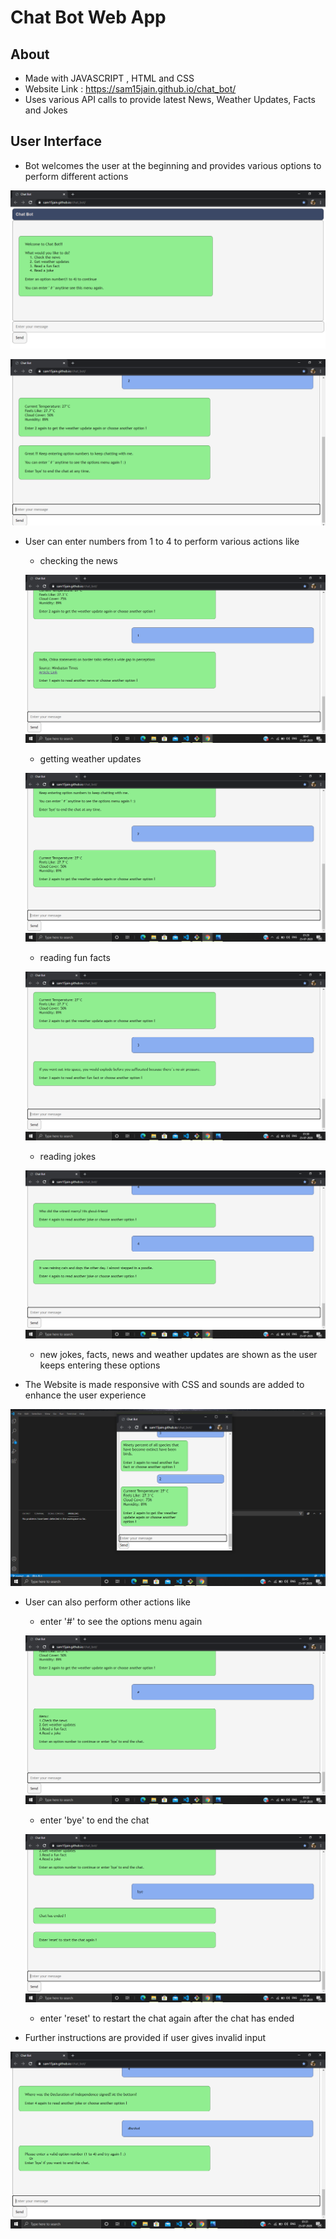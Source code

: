 <!-- Author : Samyak Jain
	Created on : 15 July 2020 -->

# Chat Bot Web App

## About

* Made with JAVASCRIPT , HTML and CSS
* Website Link : https://sam15jain.github.io/chat_bot/
* Uses various API calls to provide latest News, Weather Updates, Facts and Jokes

## User Interface

* Bot welcomes the user at the beginning and provides various options to perform different actions

![Welcome](screenshots/welcomeSS.png)

![first message](screenshots/firstMsgSS.png)

* User can enter numbers from 1 to 4 to perform various actions like

	* checking the news 
	
	![news](screenshots/newsSS.png)

	* getting weather updates

	![weather](screenshots/weatherSS.png)

	* reading fun facts

	![fact](screenshots/factsSS1.png)

	* reading jokes

	![joke](screenshots/jokesSS.png)

	* new jokes, facts, news and weather updates are shown as the user keeps entering these options 

* The Website is made responsive with CSS and sounds are added to enhance the user experience

![responsive](screenshots/responsiveSS.png)

* User can also perform other actions like

	* enter '#' to see the options menu again 

	![menu](screenshots/menuSS.png)

	* enter 'bye' to end the chat

	![bye](screenshots/byeSS.png)

	* enter 'reset' to restart the chat again after the chat has ended

* Further instructions are provided if user gives invalid input

![wrong_input](screenshots/wrongInputSS.png)



